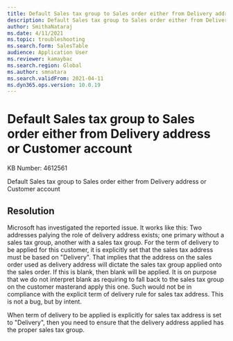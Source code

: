 ```yaml
---
title: Default Sales tax group to Sales order either from Delivery address or Customer account
description: Default Sales tax group to Sales order either from Delivery address or Customer account
author: SmithaNataraj
ms.date: 4/11/2021
ms.topic: troubleshooting
ms.search.form: SalesTable
audience: Application User
ms.reviewer: kamaybac
ms.search.region: Global
ms.author: smnatara
ms.search.validFrom: 2021-04-11
ms.dyn365.ops.version: 10.0.19
---
```


# Default Sales tax group to Sales order either from Delivery address or Customer account

KB Number: 4612561

Default Sales tax group to Sales order either from Delivery address or Customer account

## Resolution
Microsoft has investigated the reported issue. It works like this: Two addresses palying the role of delivery address exists; one primary without a sales tax group, another with a sales tax group. For the term of delivery to be applied for this customer, it is explicitly set that the sales tax address must be based on "Delivery". That implies that the address on the sales order used as delivery address will dictate the sales tax group applied onto the sales order. If this is blank, then blank will be applied. It is on purpose that we do not interpret blank as requiring to fall back to the sales tax group on the customer masterand apply this one. Such would not be in compliance with the explicit term of delivery rule for sales tax address. This is not a bug, but by intent. 

When term of delivery to be applied is explicitly for sales tax address is set to "Delivery", then you need to ensure that the delivery address applied has the proper sales tax group. 


